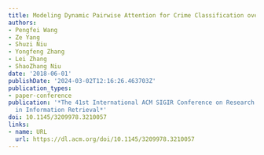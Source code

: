 ```yaml
---
title: Modeling Dynamic Pairwise Attention for Crime Classification over Legal Articles
authors:
- Pengfei Wang
- Ze Yang
- Shuzi Niu
- Yongfeng Zhang
- Lei Zhang
- ShaoZhang Niu
date: '2018-06-01'
publishDate: '2024-03-02T12:16:26.463703Z'
publication_types:
- paper-conference
publication: '*The 41st International ACM SIGIR Conference on Research & Development
  in Information Retrieval*'
doi: 10.1145/3209978.3210057
links:
- name: URL
  url: https://dl.acm.org/doi/10.1145/3209978.3210057
---
```

